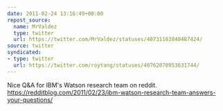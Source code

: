 ```yaml
---
date: 2011-02-24 13:16:49+00:00
repost_source:
  name: MrValdez
  type: twitter
  url: https://twitter.com/MrValdez/statuses/40731163840487424/
source: twitter
syndicated:
- type: twitter
  url: https://twitter.com/roytang/statuses/40762070953631744/
---
```


Nice Q&A for IBM's Watson research team on reddit. https://redditblog.com/2011/02/23/ibm-watson-research-team-answers-your-questions/